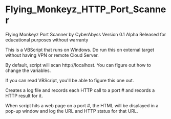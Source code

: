 # Flying_Monkeyz_HTTP_Port_Scanner

Flying Monkeyz Port Scanner by CyberAbyss
Version 0.1 Alpha
Released for educational purposes without warranty

This is a VBScript that runs on Windows. Do run this on external target without having VPN or remote Cloud Server.

By default, script will scan http://localhost. You can figure out how to change the variables.

If you can read VBScript, you'll be able to figure this one out.

Creates a log file and records each HTTP call to a port # and records a HTTP result for it. 

When script hits a web page on a port #, the HTML will be displayed in a pop-up window and log the URL and HTTP status for that URL.
